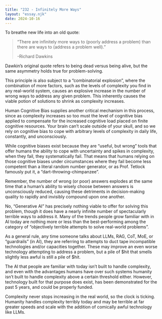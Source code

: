 ```yaml
---
title: "232 - Infinitely More Ways"
layout: "essay.njk"
date: 2024-10-16
---
```


To breathe new life into an old quote:

> “There are infinitely more ways to (poorly address a problem) than there are ways to (address a problem well).” 
>
> -Richard Dawkins

Dawkin’s original quote refers to being dead versus being alive, but the same asymmetry holds true for problem-solving.

This principle is also subject to a “combinatorial explosion”, where the combination of more factors, such as the levels of complexity you find in any real-world system, causes an explosive increase in the number of wrong ways to address any given problem. This inherently causes the viable potion of solutions to shrink as complexity increases.

Human Cognitive Bias supplies another critical mechanism in this process, since as complexity increases so too must the level of cognitive bias applied to compensate for the increased cognitive load placed on finite cognitive resources. Your brain can’t scale outside of your skull, and so we rely on cognitive bias to cope with arbitrary levels of complexity in daily life, constantly, and unconsciously.

While cognitive biases exist because they are “useful, but wrong” tools that offer humans the ability to cope with uncertainty and spikes in complexity, when they fail, they systematically fail. That means that humans relying on those cognitive biases under circumstances where they fail become less competent than a literal random number generator, or as Prof. Tetlock famously put it, a “dart-throwing-chimpanzee”.

Remember, the number of wrong (or poor) answers explodes at the same time that a human’s ability to wisely choose between answers is unconsciously reduced, causing these detriments in decision-making quality to rapidly and invisibly compound upon one another.

No, “Generative AI” has precisely nothing viable to offer for solving this problem, though it does have a nearly infinite number of spectacularly terrible ways to address it. Many of the trends people grow familiar with in AI today are nothing more or less than the best-performing among the category of “objectively terrible attempts to solve real-world problems”.

As a general rule, any time someone talks about LLMs, RAG, CoT, MoE, or “guardrails” (in AI), they are referring to attempts to duct tape incompatible technologies and/or capacities together. These may improve an even worse technology attempting to address a problem, but a pile of $hit that smells slightly less awful is still a pile of $hit.

The AI that people are familiar with today isn’t built to handle complexity, and even with the advantages humans have over such systems humanity isn’t built to handle complexity above a certain threshold either. However, technology built for that purpose does exist, has been demonstrated for the past 5 years, and could be properly funded.

Complexity never stops increasing in the real world, so the clock is ticking. Humanity handles complexity terribly today and may be terrible at far greater speeds and scale with the addition of comically awful technology like LLMs.

